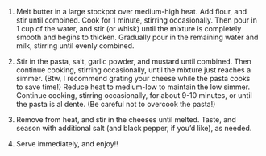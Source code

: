 1. Melt butter in a large stockpot over medium-high heat.  Add flour, and stir until combined.  Cook for 1 minute, stirring occasionally.  Then pour in 1 cup of the water, and stir (or whisk) until the mixture is completely smooth and begins to thicken.  Gradually pour in the remaining water and milk, stirring until evenly combined.

2. Stir in the pasta, salt, garlic powder, and mustard until combined.  Then continue cooking, stirring occasionally, until the mixture just reaches a simmer.  (Btw, I recommend grating your cheese while the pasta cooks to save time!)  Reduce heat to medium-low to maintain the low simmer.  Continue cooking, stirring occasionally, for about 9-10 minutes, or until the pasta is al dente.  (Be careful not to overcook the pasta!)

3. Remove from heat, and stir in the cheeses until melted.  Taste, and season with additional salt (and black pepper, if you’d like), as needed.

4. Serve immediately, and enjoy!!
